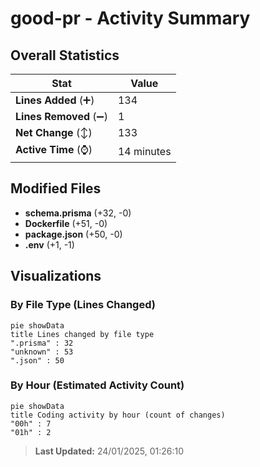 # good-pr - Activity Summary 

## Overall Statistics

| Stat                   | Value                                                             |
| ---------------------- | ----------------------------------------------------------------- |
| **Lines Added** (➕)   | 134                                          |
| **Lines Removed** (➖) | 1                                        |
| **Net Change** (↕)    | 133                |
| **Active Time** (⌚)   | 14 minutes |


## Modified Files
- **schema.prisma** (+32, -0)
- **Dockerfile** (+51, -0)
- **package.json** (+50, -0)
- **.env** (+1, -1)

## Visualizations

### By File Type (Lines Changed)

```mermaid
pie showData
title Lines changed by file type
".prisma" : 32
"unknown" : 53
".json" : 50
```

### By Hour (Estimated Activity Count)

```mermaid
pie showData
title Coding activity by hour (count of changes)
"00h" : 7
"01h" : 2
```


> **Last Updated:** 24/01/2025, 01:26:10